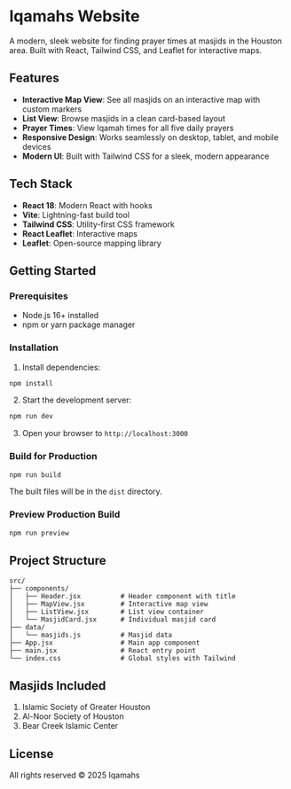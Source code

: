# Iqamahs Website

A modern, sleek website for finding prayer times at masjids in the Houston area. Built with React, Tailwind CSS, and Leaflet for interactive maps.

## Features

- **Interactive Map View**: See all masjids on an interactive map with custom markers
- **List View**: Browse masjids in a clean card-based layout
- **Prayer Times**: View Iqamah times for all five daily prayers
- **Responsive Design**: Works seamlessly on desktop, tablet, and mobile devices
- **Modern UI**: Built with Tailwind CSS for a sleek, modern appearance

## Tech Stack

- **React 18**: Modern React with hooks
- **Vite**: Lightning-fast build tool
- **Tailwind CSS**: Utility-first CSS framework
- **React Leaflet**: Interactive maps
- **Leaflet**: Open-source mapping library

## Getting Started

### Prerequisites

- Node.js 16+ installed
- npm or yarn package manager

### Installation

1. Install dependencies:
```bash
npm install
```

2. Start the development server:
```bash
npm run dev
```

3. Open your browser to `http://localhost:3000`

### Build for Production

```bash
npm run build
```

The built files will be in the `dist` directory.

### Preview Production Build

```bash
npm run preview
```

## Project Structure

```
src/
├── components/
│   ├── Header.jsx          # Header component with title
│   ├── MapView.jsx         # Interactive map view
│   ├── ListView.jsx        # List view container
│   └── MasjidCard.jsx      # Individual masjid card
├── data/
│   └── masjids.js          # Masjid data
├── App.jsx                 # Main app component
├── main.jsx                # React entry point
└── index.css               # Global styles with Tailwind
```

## Masjids Included

1. Islamic Society of Greater Houston
2. Al-Noor Society of Houston
3. Bear Creek Islamic Center

## License

All rights reserved &copy; 2025 Iqamahs
